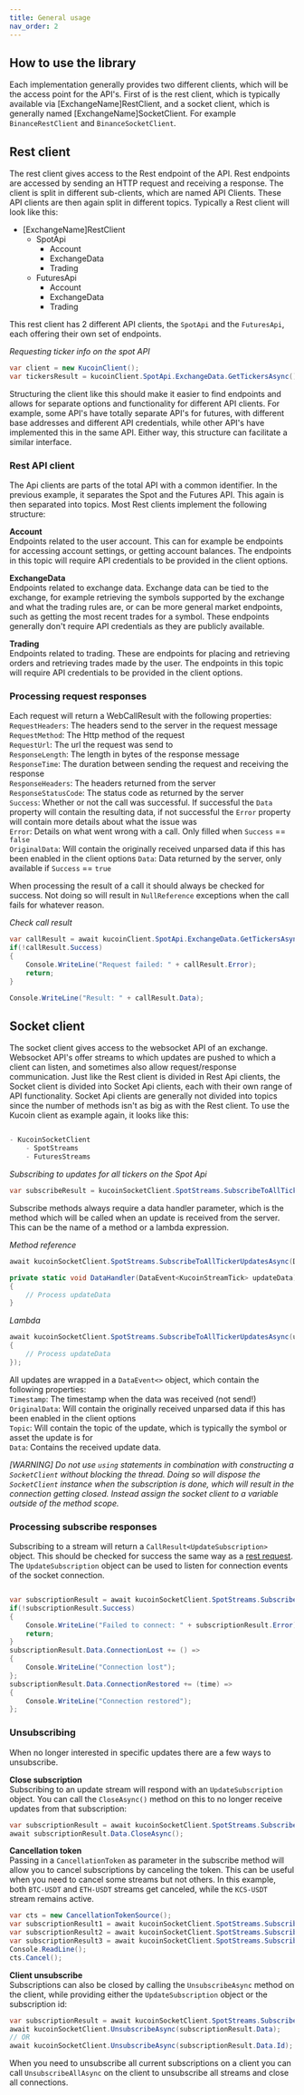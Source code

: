 ```yaml
---
title: General usage
nav_order: 2
---
```


## How to use the library

Each implementation generally provides two different clients, which will be the access point for the API's. First of is the rest client, which is typically available via [ExchangeName]RestClient, and a socket client, which is generally named [ExchangeName]SocketClient. For example `BinanceRestClient` and `BinanceSocketClient`.

## Rest client
The rest client gives access to the Rest endpoint of the API. Rest endpoints are accessed by sending an HTTP request and receiving a response. The client is split in different sub-clients, which are named API Clients. These API clients are then again split in different topics. Typically a Rest client will look like this:

- [ExchangeName]RestClient
	- SpotApi
		- Account
		- ExchangeData
		- Trading
	- FuturesApi
		- Account
		- ExchangeData
		- Trading
		
This rest client has 2 different API clients, the `SpotApi` and the `FuturesApi`, each offering their own set of endpoints.  

*Requesting ticker info on the spot API*
```csharp
var client = new KucoinClient();
var tickersResult = kucoinClient.SpotApi.ExchangeData.GetTickersAsync();
```

Structuring the client like this should make it easier to find endpoints and allows for separate options and functionality for different API clients. For example, some API's have totally separate API's for futures, with different base addresses and different API credentials, while other API's have implemented this in the same API. Either way, this structure can facilitate a similar interface.

### Rest API client
The Api clients are parts of the total API with a common identifier. In the previous example, it separates the Spot and the Futures API. This again is then separated into topics. Most Rest clients implement the following structure:  

**Account**  
Endpoints related to the user account. This can for example be endpoints for accessing account settings, or getting account balances. The endpoints in this topic will require API credentials to be provided in the client options.

**ExchangeData**  
Endpoints related to exchange data. Exchange data can be tied to the exchange, for example retrieving the symbols supported by the exchange and what the trading rules are, or can be more general market endpoints, such as getting the most recent trades for a symbol.
These endpoints generally don't require API credentials as they are publicly available.

**Trading**  
Endpoints related to trading. These are endpoints for placing and retrieving orders and retrieving trades made by the user. The endpoints in this topic will require API credentials to be provided in the client options.

### Processing request responses
Each request will return a WebCallResult<T> with the following properties:  
`RequestHeaders`: The headers send to the server in the request message  
`RequestMethod`: The Http method of the request  
`RequestUrl`: The url the request was send to  
`ResponseLength`: The length in bytes of the response message  
`ResponseTime`: The duration between sending the request and receiving the response  
`ResponseHeaders`: The headers returned from the server  
`ResponseStatusCode`: The status code as returned by the server  
`Success`: Whether or not the call was successful. If successful the `Data` property will contain the resulting data, if not successful the `Error` property will contain more details about what the issue was  
`Error`: Details on what went wrong with a call. Only filled when `Success` == `false`  
`OriginalData`: Will contain the originally received unparsed data if this has been enabled in the client options
`Data`: Data returned by the server, only available if `Success` == `true`  

When processing the result of a call it should always be checked for success. Not doing so will result in `NullReference` exceptions when the call fails for whatever reason.

*Check call result*
```csharp
var callResult = await kucoinClient.SpotApi.ExchangeData.GetTickersAsync();
if(!callResult.Success)
{
	Console.WriteLine("Request failed: " + callResult.Error);
	return;
}

Console.WriteLine("Result: " + callResult.Data);
```

## Socket client
The socket client gives access to the websocket API of an exchange. Websocket API's offer streams to which updates are pushed to which a client can listen, and sometimes also allow request/response communication.
Just like the Rest client is divided in Rest Api clients, the Socket client is divided into Socket Api clients, each with their own range of API functionality. Socket Api clients are generally not divided into topics since the number of methods isn't as big as with the Rest client. To use the Kucoin client as example again, it looks like this:

```csharp

- KucoinSocketClient
	- SpotStreams
	- FuturesStreams

```
*Subscribing to updates for all tickers on the Spot Api*
```csharp
var subscribeResult = kucoinSocketClient.SpotStreams.SubscribeToAllTickerUpdatesAsync(DataHandler);
```

Subscribe methods always require a data handler parameter, which is the method which will be called when an update is received from the server. This can be the name of a method or a lambda expression.  

*Method reference*
```csharp
await kucoinSocketClient.SpotStreams.SubscribeToAllTickerUpdatesAsync(DataHandler);

private static void DataHandler(DataEvent<KucoinStreamTick> updateData)
{
	// Process updateData
}
```

*Lambda*
```csharp
await kucoinSocketClient.SpotStreams.SubscribeToAllTickerUpdatesAsync(updateData =>
{
	// Process updateData
});
```

All updates are wrapped in a `DataEvent<>` object, which contain the following properties:  
`Timestamp`: The timestamp when the data was received (not send!)  
`OriginalData`: Will contain the originally received unparsed data if this has been enabled in the client options  
`Topic`: Will contain the topic of the update, which is typically the symbol or asset the update is for  
`Data`: Contains the received update data.

*[WARNING] Do not use `using` statements in combination with constructing a `SocketClient` without blocking the thread. Doing so will dispose the `SocketClient` instance when the subscription is done, which will result in the connection getting closed. Instead assign the socket client to a variable outside of the method scope.*

### Processing subscribe responses
Subscribing to a stream will return a `CallResult<UpdateSubscription>` object. This should be checked for success the same way as a [rest request](#processing-request-responses). The `UpdateSubscription` object can be used to listen for connection events of the socket connection. 
```csharp

var subscriptionResult = await kucoinSocketClient.SpotStreams.SubscribeToAllTickerUpdatesAsync(DataHandler);
if(!subscriptionResult.Success)
{
	Console.WriteLine("Failed to connect: " + subscriptionResult.Error);
	return;
}
subscriptionResult.Data.ConnectionLost += () =>
{
	Console.WriteLine("Connection lost");
};
subscriptionResult.Data.ConnectionRestored += (time) =>
{
	Console.WriteLine("Connection restored");
};

```

### Unsubscribing
When no longer interested in specific updates there are a few ways to unsubscribe. 

**Close subscription**  
Subscribing to an update stream will respond with an `UpdateSubscription` object. You can call the `CloseAsync()` method on this to no longer receive updates from that subscription:
```csharp
var subscriptionResult = await kucoinSocketClient.SpotStreams.SubscribeToAllTickerUpdatesAsync(DataHandler);
await subscriptionResult.Data.CloseAsync();
```

**Cancellation token**  
Passing in a `CancellationToken` as parameter in the subscribe method will allow you to cancel subscriptions by canceling the token. This can be useful when you need to cancel some streams but not others. In this example, both `BTC-USDT` and `ETH-USDT` streams get canceled, while the `KCS-USDT` stream remains active.
```csharp
var cts = new CancellationTokenSource();
var subscriptionResult1 = await kucoinSocketClient.SpotStreams.SubscribeToTickerUpdatesAsync("BTC-USDT", DataHandler, cts.Token);
var subscriptionResult2 = await kucoinSocketClient.SpotStreams.SubscribeToTickerUpdatesAsync("ETH-USDT", DataHandler, cts.Token);
var subscriptionResult3 = await kucoinSocketClient.SpotStreams.SubscribeToTickerUpdatesAsync("KCS-USDT", DataHandler);
Console.ReadLine();
cts.Cancel();
```

**Client unsubscribe**  
Subscriptions can also be closed by calling the `UnsubscribeAsync` method on the client, while providing either the `UpdateSubscription` object or the subscription id:
```csharp
var subscriptionResult = await kucoinSocketClient.SpotStreams.SubscribeToTickerUpdatesAsync("BTC-USDT", DataHandler);
await kucoinSocketClient.UnsubscribeAsync(subscriptionResult.Data);
// OR
await kucoinSocketClient.UnsubscribeAsync(subscriptionResult.Data.Id);
```

When you need to unsubscribe all current subscriptions on a client you can call `UnsubscribeAllAsync` on the client to unsubscribe all streams and close all connections.


